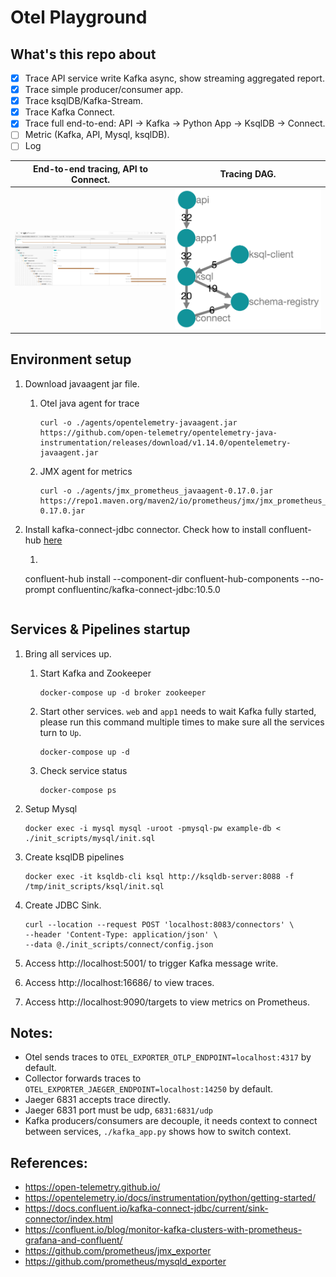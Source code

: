# Otel Playground

## What's this repo about

- [x] Trace API service write Kafka async, show streaming aggregated report.
- [x] Trace simple producer/consumer app.
- [x] Trace ksqlDB/Kafka-Stream.
- [x] Trace Kafka Connect.
- [x] Trace full end-to-end: API -> Kafka -> Python App -> KsqlDB -> Connect.
- [ ] Metric (Kafka, API, Mysql, ksqlDB).
- [ ] Log

|End-to-end tracing, API to Connect.|Tracing DAG.|
|-----------------------------------|------------|
|![End2End-Tracing](images/e2e_tracing.png)|![Tracing-DAG](images/dag.png)|

## Environment setup

1. Download javaagent jar file.
    1. Otel java agent for trace
       ```
       curl -o ./agents/opentelemetry-javaagent.jar https://github.com/open-telemetry/opentelemetry-java-instrumentation/releases/download/v1.14.0/opentelemetry-javaagent.jar
       ```
    3. JMX agent for metrics
       ```
       curl -o ./agents/jmx_prometheus_javaagent-0.17.0.jar https://repo1.maven.org/maven2/io/prometheus/jmx/jmx_prometheus_javaagent/0.17.0/jmx_prometheus_javaagent-0.17.0.jar
       ```

2. Install kafka-connect-jdbc connector. Check how to install
   confluent-hub [here](https://docs.confluent.io/home/connect/confluent-hub/client.html)
    1. ```
   confluent-hub install --component-dir confluent-hub-components --no-prompt confluentinc/kafka-connect-jdbc:10.5.0
      ```

## Services & Pipelines startup

1. Bring all services up.
    1. Start Kafka and Zookeeper
       ```
       docker-compose up -d broker zookeeper
       ```
    2. Start other services. `web` and `app1` needs to wait Kafka fully started, please run this command multiple times
       to make sure all the services turn to `Up`.
       ```
       docker-compose up -d
       ```
    3. Check service status
       ```
       docker-compose ps
       ```

2. Setup Mysql
   ```
   docker exec -i mysql mysql -uroot -pmysql-pw example-db < ./init_scripts/mysql/init.sql
   ```

3. Create ksqlDB pipelines
   ```
   docker exec -it ksqldb-cli ksql http://ksqldb-server:8088 -f /tmp/init_scripts/ksql/init.sql
   ```

4. Create JDBC Sink.
   ```
   curl --location --request POST 'localhost:8083/connectors' \
   --header 'Content-Type: application/json' \
   --data @./init_scripts/connect/config.json
   ```

5. Access http://localhost:5001/ to trigger Kafka message write.
6. Access http://localhost:16686/ to view traces.
7. Access http://localhost:9090/targets to view metrics on Prometheus.

## Notes:

- Otel sends traces to `OTEL_EXPORTER_OTLP_ENDPOINT=localhost:4317` by default.
- Collector forwards traces to `OTEL_EXPORTER_JAEGER_ENDPOINT=localhost:14250` by default.
- Jaeger 6831 accepts trace directly.
- Jaeger 6831 port must be udp, `6831:6831/udp`
- Kafka producers/consumers are decouple, it needs context to connect between services, `./kafka_app.py` shows how to
  switch context.

## References:

- https://open-telemetry.github.io/
- https://opentelemetry.io/docs/instrumentation/python/getting-started/
- https://docs.confluent.io/kafka-connect-jdbc/current/sink-connector/index.html
- https://confluent.io/blog/monitor-kafka-clusters-with-prometheus-grafana-and-confluent/
- https://github.com/prometheus/jmx_exporter
- https://github.com/prometheus/mysqld_exporter
